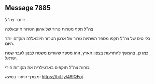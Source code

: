 ## Message 7885

דובר צה"ל:

צה"ל תקף מטרות טרור של ארגון הטרור חיזבאללה

כלי טיס של צה"ל תקפו מספר תשתיות טרור של ארגון הטרור חיזבאללה מוקדם יותר היום. 

כמו כן, בהמשך להתרעות בצפון הארץ, זוהו מספר שיגורים משטח לבנון לעבר שטח ישראל.

כוחות צה"ל תוקפים בארטילריה את מקורות הירי.

מצורף תיעוד בנושא: https://bit.ly/49IQFoj

